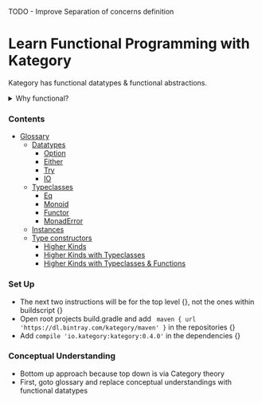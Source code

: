 TODO - Improve Separation of concerns definition

# Learn Functional Programming with Kategory
Kategory has functional datatypes & functional abstractions.

<details>
<summary>Why functional?</summary>
</br>

* Referential Transparency: functions have defined parameters and return types, and only operate on the input without modifying values outside of the functions scope
* Purity: Idempotent/deterministic/pure function. Repeated calls to a function yield the same result if the function parameter is unchanged
* Separation of Concerns: Computation is declarative and deferred, with specific nesting and ordering via a tree structure. Runtime evaluation provides the semantic
* goto Conceptual Understanding

</details>

### Contents

* [Glossary][1]
  * [Datatypes][2]
    * [Option][3]
    * [Either][4]
    * [Try][5]
    * [IO][6]
  * [Typeclasses][7]
    * [Eq][8]
    * [Monoid][9]
    * [Functor][10]
    * [MonadError][11]
  * [Instances][12]
  * [Type constructors][13]
    * [Higher Kinds][14]
    * [Higher Kinds with Typeclasses][15]
    * [Higher Kinds with Typeclasses & Functions][16]


### Set Up

* The next two instructions will be for the top level {}, not the ones within buildscript {}
* Open root projects build.gradle and add ` maven { url 'https://dl.bintray.com/kategory/maven' }` in the repositories {}
* Add `compile 'io.kategory:kategory:0.4.0'` in the dependencies {}

### Conceptual Understanding
* Bottom up approach because top down is via Category theory
* First, goto glossary and replace conceptual understandings with functional datatypes


[1]:https://github.com/ersin-ertan/LearnKategory/tree/master/src/main/kotlin/A_Glossary
[2]:www.google.com
[3]:www.google.com
[4]:www.google.com
[5]:www.google.com
[6]:www.google.com
[7]:www.google.com
[8]:www.google.com
[9]:www.google.com
[10]:www.google.com
[11]:www.google.com
[12]:www.google.com
[13]:www.google.com
[14]:www.google.com
[15]:www.google.com
[16]:www.google.com
[17]:www.google.com
[18]:www.google.com
[19]:www.google.com
